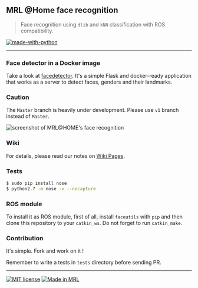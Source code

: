 ## MRL @Home face recognition
> Face recognition using `dlib` and `kNN` classification with ROS compatibility.

[![made-with-python](https://img.shields.io/badge/Made%20with-Python-1f425f.svg)](https://www.python.org/)

---

### Face detector in a Docker image

Take a look at [facedetector](https://github.com/ahmdrz/facedetector). It's a simple Flask and docker-ready application that works as a server to detect faces, genders and their landmarks.

### Caution

The `Master` branch is heavily under development. Please use `v1` branch instead of `Master`.

![screenshot of MRL@HOME's face recognition](https://github.com/mrl-athomelab/ros-face-recognition/blob/master/resources/screenshot.png?raw=true)

### Wiki

For details, please read our notes on [Wiki Pages](https://github.com/mrlathome/ros-face-recognition/wiki).

### Tests

```bash
$ sudo pip install nose
$ python2.7 -m nose -v --nocapture
```

### ROS module

To install it as ROS module, first of all, install `faceutils` with `pip` and then clone this repository to your `catkin_ws`. Do not forget to run `catkin_make`.

### Contribution

It's simple. Fork and work on it !

Remember to write a tests in `tests` directory before sending PR.

---

[![MIT license](https://img.shields.io/badge/License-MIT-blue.svg)](https://lbesson.mit-license.org/)
[![Made in MRL](https://img.shields.io/badge/Made%20in-Mechatronic%20Research%20Labratories-red.svg)](https://www.qiau.ac.ir/)
